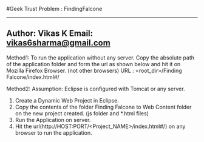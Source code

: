#Geek Trust Problem : FindingFalcone

-----------------------------------------------------------------
Author: Vikas K
Email: vikas6sharma@gmail.com
------------------------------------------------------------------

Method1:
To run the application without any server.
Copy the absolute path of the application folder and form the url as shown below
and hit it on Mozilla Firefox Browser. (not other browsers)
URL : <root_dir>/Finding Falcone/index.html#/

Method2:
Assumption: Eclipse is configured with Tomcat or any server.

1. Create a Dynamic Web Project in Eclipse.
2. Copy the contents of the folder Finding Falcone to Web Content folder on the new project created. (js folder and *.html files)
3. Run the Application on server.
4. Hit the url(http://HOST:PORT/<Project_NAME>/index.html#/) on any browser to run the application.
